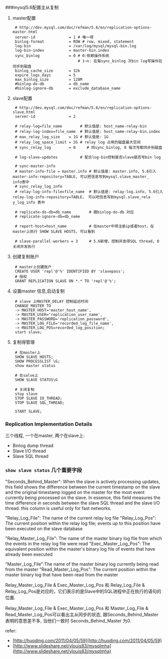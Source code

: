 ###mysql5.6配置主从复制

1. master配置
        
        # http://dev.mysql.com/doc/refman/5.6/en/replication-options-master.html
        server-id               = 1 # 唯一得
        binlog-format           = ROW # row, mixed, statement
        log-bin                 = /var/log/mysql/mysql-bin.log
        log-bin-index           = master-bin.index
        sync_binlog             = 0 # 0:依赖操作系统
                                    # 1~n: 在每sync_binlog 次bin log写操作后同步到磁盘
        binlog_cache_size       = 32k
        expire_logs_days        = 5
        max_binlog_size         = 128M
        #binlog-do-db           = db_name 
        #binlog-ignore-db       = exclude_database_name
         
2. slave配置

        # http://dev.mysql.com/doc/refman/5.6/en/replication-options-slave.html
        server-id               = 2
        
        # relay-log=file_name        # 默认值是: host_name-relay-bin
        # relay-log-index=file_name  # 默认值是: host_name-relay-bin.index
        # max_relay_log_size    = 1G # 默认值是: 1G
        # relay_log_space_limit = 2G # relay log 占用的磁盘最大空间
        # sync_relay_log        = 0     # 同sync_binlog, 0 每次写都同步到磁盘

        # log-slave-updates          # 配合log-bin控制是否slave是否写bin log

        # sync-master-info  
        # master-info-file = master.info # 默认值是: master.info, 5.6引入master-info-repository=TABLE, 可以把信息写到mysql.slave_master_    info表中
        # sync_relay_log_info 
        # relay-log-info-file=file_name  # 默认值是: relay-log.info, 5.6引入relay-log-info-repository=TABLE， 可以吧信息写到mysql.slave_rela    y_log_info 表中

        # replicate-do-db=db_name        # 跟binlog-do-db 对应
        # replicate-ignore-db=db_name  

        # report-host=host_name          # 在master中得注册ip或者host，在master上执行 SHOW SLAVE HOSTS, 可以看到

        # slave-parallel-workers = 3     # 5.6新增，控制并发得SQL thread, 0 关闭并发执行

3. 创建复制账户
       
        # master上创建账户
        CREATE USER 'repl'@'%' IDENTIFIED BY 'slavepass';
        # 授权
        GRANT REPLICATION SLAVE ON *.* TO 'repl'@'%';
        

4. 设置master 信息,启动复制

        # slave 上MASTER_DELAY 控制延迟时间
        CHANGE MASTER TO
        -> MASTER_HOST='master_host_name',
        -> MASTER_USER='replication_user_name',
        -> MASTER_PASSWORD='replication_password',
        -> MASTER_LOG_FILE='recorded_log_file_name',
        -> MASTER_LOG_POS=recorded_log_position;
        start slave;

7. 复制得管理

        # 在master上
        SHOW SLAVE HOSTS;
        SHOW PROCESSLIST \G;
        show master status

        # 在salve上 
        SHOW SLAVE STATUS\G

        # 关闭复制
        stop slave
        STOP SLAVE IO_THREAD;
        STOP SLAVE SQL_THREAD;

        START SLAVE;

### Replication Implementation Details
三个线程, 一个在master, 两个在slave上:

- Binlog dump thread
- Slave I/O thread
- Slave SQL thread

### `show slave status` 几个重要字段

"Seconds_Behind_Master": When the slave is actively processing updates, this field shows the difference between the current timestamp on the slave and the original timestamp logged on the master for the most event currently being processed on the slave. In essence, this field measures the time difference in seconds between the slave SQL thread and the slave I/O thread. this column is useful only for fast networks. 


"Relay_Log_File": The name of the current relay log file
"Relay_Log_Pos": The current position within the relay log file; events up to this position have been executed on the slave database

"Relay_Master_Log_File": The name of the master binary log file from which the events in the relay log file were read
"Exec_Master_Log_Pos": The equivalent position within the master's binary log file of events that have already been executed

"Master_Log_File":The name of the master binary log currently being read from the master
"Read_Master_Log_Pos": The current position within the master binary log that have been read from the master

Relay_Master_Log_File & Exec_Master_Log_Pos 和 Relay_Log_File & Relay_Log_Pos是对应的，它们表示的是Slave中的SQL进程中正在执行的语句的位置.

Relay_Master_Log_File & Exec_Master_Log_Pos 和 Master_Log_File & Read_Master_Log_Pos可以看出主从同步的状态, 跟Seconds_Behind_Master 表明的意思差不多, 当他们一致时 Seconds_Behind_Master 为0.

refer:

- [http://huoding.com/2011/04/05/59](http://huoding.com/2011/04/05/59)
- [http://www.slideshare.net/ylouis83/mysqlmha](http://www.slideshare.net/ylouis83/mysqlmha)
